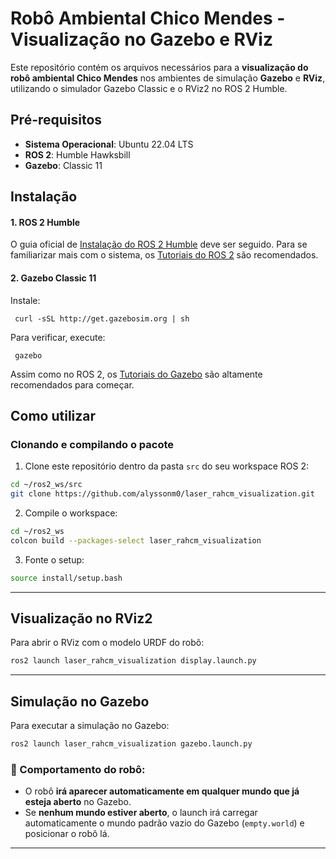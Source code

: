 # Robô Ambiental Chico Mendes - Visualização no Gazebo e RViz

Este repositório contém os arquivos necessários para a **visualização do robô ambiental Chico Mendes** nos ambientes de simulação **Gazebo** e **RViz**, utilizando o simulador Gazebo Classic e o RViz2 no ROS 2 Humble.

## Pré-requisitos

- **Sistema Operacional**: Ubuntu 22.04 LTS  
- **ROS 2**: Humble Hawksbill  
- **Gazebo**: Classic 11

## Instalação

#### 1. ROS 2 Humble

O guia oficial de [Instalação do ROS 2 Humble](https://docs.ros.org/en/humble/Installation/Ubuntu-Install-Debians.html) deve ser seguido. Para se familiarizar mais com o sistema, os [Tutoriais do ROS 2](https://docs.ros.org/en/humble/Tutorials.html) são recomendados.

#### 2. Gazebo Classic 11

Instale:

 ```
  curl -sSL http://get.gazebosim.org | sh
  ```
 Para verificar, execute:

 ```
  gazebo
  ```

Assim como no ROS 2, os [Tutoriais do Gazebo](https://classic.gazebosim.org/tutorials) são altamente recomendados para começar.  

## Como utilizar

### Clonando e compilando o pacote

1. Clone este repositório dentro da pasta `src` do seu workspace ROS 2:

```bash
cd ~/ros2_ws/src
git clone https://github.com/alyssonm0/laser_rahcm_visualization.git
```

2. Compile o workspace:

```bash
cd ~/ros2_ws
colcon build --packages-select laser_rahcm_visualization
```

3. Fonte o setup:

```bash
source install/setup.bash
```

---

## Visualização no **RViz2**

Para abrir o RViz com o modelo URDF do robô:

```bash
ros2 launch laser_rahcm_visualization display.launch.py
```

---

## Simulação no **Gazebo**

Para executar a simulação no Gazebo:

```bash
ros2 launch laser_rahcm_visualization gazebo.launch.py
```

### 🔄 Comportamento do robô:

- O robô **irá aparecer automaticamente em qualquer mundo que já esteja aberto** no Gazebo.
- Se **nenhum mundo estiver aberto**, o launch irá carregar automaticamente o mundo padrão vazio do Gazebo (`empty.world`) e posicionar o robô lá.

---
